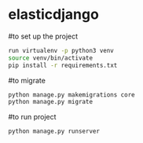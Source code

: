 # elasticdjango
#to set up the project
```bash
run virtualenv -p python3 venv
source venv/bin/activate
pip install -r requirements.txt
```
#to migrate
```bash
python manage.py makemigrations core
python manage.py migrate
```
#to run project
```bash
python manage.py runserver
```

